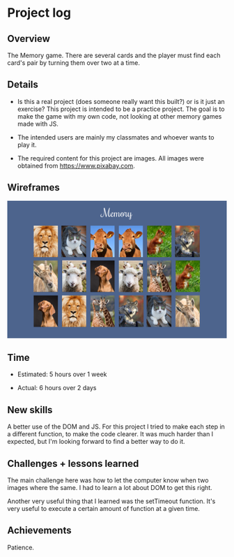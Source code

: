 # Project log

## Overview

The Memory game. There are several cards and the player must find each card's pair by turning them over two at a time. 

## Details

- Is this a real project (does someone really want this built?) or is it just an exercise?
This project is intended to be a practice project. The goal is to make the game with my own code, not looking at other memory games made with JS. 

- The intended users are mainly my classmates and whoever wants to play it.

- The required content for this project are images. All images were obtained from https://www.pixabay.com. 

## Wireframes

![alt text](./wireframe.jpg "wireframe")

## Time

- Estimated: 5 hours over 1 week

- Actual: 6 hours over 2 days

## New skills

A better use of the DOM and JS. For this project I tried to make each step in a different function, to make the code clearer. It was much harder than I expected, but I'm looking forward to find a better way to do it.

## Challenges + lessons learned

The main challenge here was how to let the computer know when two images where the same. I had to learn a lot about DOM to get this right. 

Another very useful thing that I learned was the setTimeout function. It's very useful to execute a certain amount of function at a given time. 

## Achievements

Patience.

